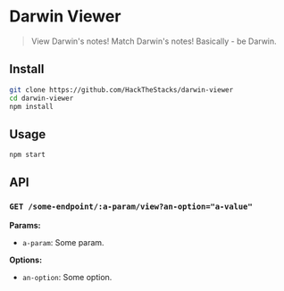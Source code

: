 # Darwin Viewer

> View Darwin's notes! Match Darwin's notes! Basically - be Darwin.

## Install

```bash
git clone https://github.com/HackTheStacks/darwin-viewer
cd darwin-viewer
npm install
```

## Usage

```bash
npm start
```

## API

### `GET /some-endpoint/:a-param/view?an-option="a-value"`

**Params:**
- `a-param`: Some param.

**Options:**
- `an-option`: Some option.
